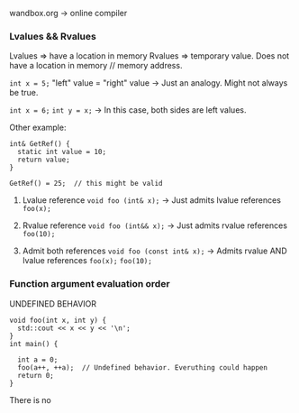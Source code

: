 
wandbox.org -> online compiler


### Lvalues && Rvalues

Lvalues => have a location in memory
Rvalues => temporary value. Does not have a location in memory // memory address.

`int x = 5;`
"left" value = "right" value -> Just an analogy. Might not always be true.

`int x = 6;`
`int y = x;` -> In this case, both sides are left values.

Other example:
```
int& GetRef() {
  static int value = 10;
  return value;
}

GetRef() = 25;  // this might be valid
```

1. Lvalue reference
`void foo (int& x);`   -> Just admits lvalue references
`foo(x);`

2. Rvalue reference
`void foo (int&& x);`  -> Just admits rvalue references
`foo(10);`

3. Admit both references
`void foo (const int& x);`  -> Admits rvalue AND lvalue references
`foo(x);`
`foo(10);`

### Function argument evaluation order

UNDEFINED BEHAVIOR

```
void foo(int x, int y) {
  std::cout << x << y << '\n';
}
int main() {

  int a = 0;
  foo(a++, ++a);  // Undefined behavior. Everuthing could happen
  return 0;
}
```
There is no
